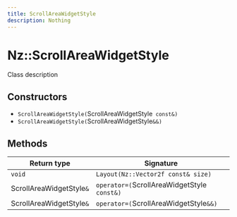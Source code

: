 ```yaml
---
title: ScrollAreaWidgetStyle
description: Nothing
---
```


# Nz::ScrollAreaWidgetStyle

Class description

## Constructors

- `ScrollAreaWidgetStyle(`ScrollAreaWidgetStyle` const&)`
- `ScrollAreaWidgetStyle(`ScrollAreaWidgetStyle`&&)`

## Methods

| Return type | Signature |
| ----------- | --------- |
| `void` | `Layout(Nz::Vector2f const& size)` |
| ScrollAreaWidgetStyle`&` | `operator=(`ScrollAreaWidgetStyle` const&)` |
| ScrollAreaWidgetStyle`&` | `operator=(`ScrollAreaWidgetStyle`&&)` |
